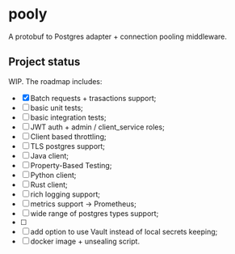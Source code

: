 # pooly

A protobuf to Postgres adapter + connection pooling middleware.

## Project status

WIP. The roadmap includes:

- [x] Batch requests + trasactions support;
- [ ] basic unit tests;
- [ ] basic integration tests;
- [ ] JWT auth + admin / client_service roles;
- [ ] Client based throttling;
- [ ] TLS postgres support;
- [ ] Java client;
- [ ] Property-Based Testing;
- [ ] Python client;
- [ ] Rust client;
- [ ] rich logging support;
- [ ] metrics support -> Prometheus;
- [ ] wide range of postgres types support;
- [ ] 
- [ ] add option to use Vault instead of local secrets keeping;
- [ ] docker image + unsealing script.
